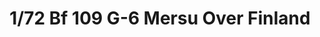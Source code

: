 ---
layout: product
title: "1/72 Bf 109 G-6 Mersu Over Finland"
price: "2600" 
desc: "Maketa"
img_path: "/assets/img/SH72394.webp"
brand: "N/A"
available: false
special_offer: false
new: false
soon: false
cat: "010000"
subcat: "013400"
subsubcat: "0N/A"
sifra: "SH72394"
popular: false
spec: false
---